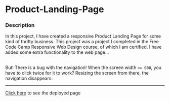 # Product-Landing-Page

### Description
In this project, I have created a responsive Product Landing Page for some kind of thrifty business. This project was a project I completed in the Free Code Camp Responsive Web Design course, of which I am certified. I have added some extra functionality to the web page...<br><br>

But! There is a bug with the navigation! When the screen width <code><= 600</code>, you have to click twice for it to work? Resizing the screen from there, the navigation disappears. 

---

<a href = "https://dearmichelley.github.io/Product-Landing-Page/">Click here</a> to see the deployed page